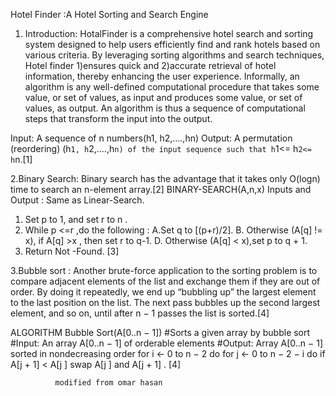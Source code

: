 Hotel Finder :A Hotel Sorting and Search Engine

1. Introduction: 
HotalFinder is a comprehensive hotel search and sorting system designed to help users efficiently find and rank hotels based on various criteria.
 By leveraging sorting algorithms and search techniques, Hotel finder  1)ensures quick and  2)accurate retrieval of hotel information, thereby enhancing the user experience.
Informally, an algorithm is any well-defined computational procedure that takes some value, or set of values, as input and produces some value,
or set of values, as output. An algorithm is thus a sequence of computational steps that transform the input into the output.

Input: A sequence of n numbers(h1, h2,….,hn)
Output: A permutation (reordering) (h`1, h`2,….,h`n) of the input sequence such that h`1<= h`2<= h`n.[1]

2.Binary Search:
Binary search has the advantage that it takes only O(logn) time to search an n-element array.[2]
BINARY-SEARCH(A,n,x)
Inputs and Output : Same as Linear-Search.
1.	Set p to 1, and set r to n .
2.	While p <=r ,do the following : 
    A.Set q to [(p+r)/2].
    B. Otherwise (A[q] != x), if  A[q] >x , then set r to q-1.
    D. Otherwise (A[q] < x),set p to q + 1.
3.	Return Not -Found. [3]

3.Bubble sort :
Another brute-force application to the sorting problem is to compare adjacent elements of the list and exchange them if they are out of order.
By doing it repeatedly, we end up “bubbling up” the largest element to the last position on the list. The next pass bubbles up the second largest element, 
and so on, until after n − 1 passes the list is sorted.[4]

ALGORITHM Bubble Sort(A[0..n − 1])
 #Sorts a given array by bubble sort 
#Input: An array A[0..n − 1] of orderable elements 
#Output: Array A[0..n − 1] sorted in nondecreasing order
 for i ← 0 to n − 2 do
       for j ← 0 to n − 2 − i do 
              if A[j + 1] < A[j ] swap A[j ] and A[j + 1] . [4]


              modified from omar hasan
